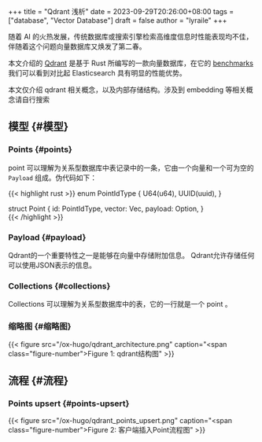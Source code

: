 +++
title = "Qdrant 浅析"
date = 2023-09-29T20:26:00+08:00
tags = ["database", "Vector Database"]
draft = false
author = "lyraile"
+++

随着 AI 的火热发展，传统数据库或搜索引擎检索高维度信息时性能表现均不佳，伴随着这个问题向量数据库又焕发了第二春。 <br/>

本文介绍的 [Qdrant](https://qdrant.tech/) 是基于 Rust 所编写的一款向量数据库，在它的 [benchmarks](https://qdrant.tech/benchmarks/) 我们可以看到对比起 Elasticsearch 具有明显的性能优势。 <br/>

本文仅介绍 qdrant 相关概念，以及内部存储结构。涉及到 embedding 等相关概念请自行搜索 <br/>


## 模型 {#模型}


### Points {#points}

point 可以理解为关系型数据库中表记录中的一条，它由一个向量和一个可为空的 `Payload` 组成。伪代码如下： <br/>

{{< highlight rust >}}
enum PointIdType {
    U64(u64),
    UUID(uuid),
}

struct Point {
    id: PointIdType,
    vector: Vec<f32>,
    payload: Option<Payload>,
}  
{{< /highlight >}}


### Payload {#payload}

Qdrant的一个重要特性之一是能够在向量中存储附加信息。 Qdrant允许存储任何可以使用JSON表示的信息。 <br/>


### Collections {#collections}

Collections 可以理解为关系型数据库中的表，它的一行就是一个 point 。 <br/>


### 缩略图 {#缩略图}

{{< figure src="/ox-hugo/qdrant_architecture.png" caption="<span class=\"figure-number\">Figure 1: </span>qdrant结构图" >}} <br/>


## 流程 {#流程}


### Points upsert {#points-upsert}

{{< figure src="/ox-hugo/qdrant_points_upsert.png" caption="<span class=\"figure-number\">Figure 2: </span>客户端插入Point流程图" >}} <br/>

